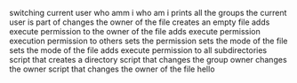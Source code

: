 switching current user
who amm i
who am i
prints all the groups the current user is part of
changes the owner of the file
creates an empty file
adds execute permission to the owner of the file
adds execute permission
execution permission to others
sets the permission
 sets the mode of the file
sets the mode of the file
adds execute permission to all subdirectories
script that creates a directory
script that changes the group owner
changes the owner
 script that changes the owner of the file hello
